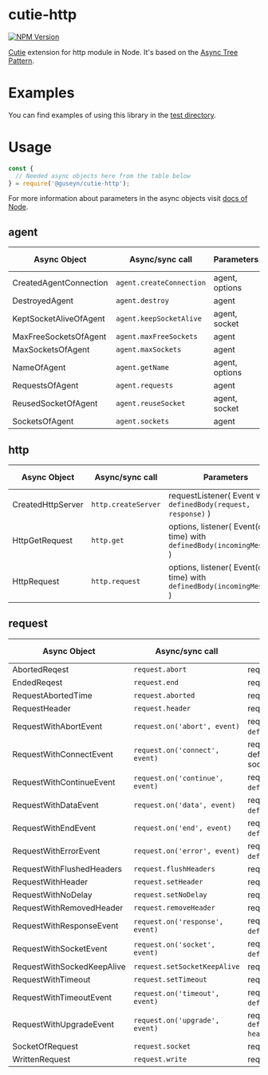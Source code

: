# cutie-http

[![NPM Version][npm-image]][npm-url]

[Cutie](https://github.com/Guseyn/cutie) extension for http module in Node. It's based on the [Async Tree Pattern](https://github.com/Guseyn/async-tree-patern/blob/master/Async_Tree_Patern.pdf).


# Examples

You can find examples of using this library in the [test directory](https://github.com/Guseyn/cutie-http/tree/master/test).

# Usage

```js
const {
  // Needed async objects here from the table below
} = require('@guseyn/cutie-http');
```

For more information about parameters in the async objects visit [docs of Node](https://nodejs.org/en/docs/).

## agent

| Async Object  | Async/sync call | Parameters | Representation result |
| ------------- | ----------------| ---------- | --------------------- |
| CreatedAgentConnection | `agent.createConnection` | agent, options | stream/socket |
| DestroyedAgent | `agent.destroy` | agent | agent |
| KeptSocketAliveOfAgent | `agent.keepSocketAlive` | agent, socket | socket |
| MaxFreeSocketsOfAgent | `agent.maxFreeSockets` | agent | number |
| MaxSocketsOfAgent | `agent.maxSockets` | agent | number |
| NameOfAgent | `agent.getName` | agent, options | string |
| RequestsOfAgent | `agent.requests` | agent | object |
| ReusedSocketOfAgent | `agent.reuseSocket` | agent, socket | stream/socket |
| SocketsOfAgent | `agent.sockets` | agent | object |

## http

| Async Object  | Async/sync call | Parameters | Representation result |
| ------------- | ----------------| ---------- | --------------------- |
| CreatedHttpServer | `http.createServer` | requestListener( Event with `definedBody(request, response)` ) | server |
| HttpGetRequest | `http.get` | options, listener( Event(one time) with `definedBody(incomingMessage)` ) | request |
| HttpRequest | `http.request` | options, listener( Event(one time) with `definedBody(incomingMessage)` ) | request |

## request

| Async Object  | Async/sync call | Parameters | Representation result |
| ------------- | ----------------| ---------- | --------------------- |
| AbortedReqest | `request.abort` | request | request |
| EndedReqest | `request.end` | request, data, encoding | request |
| RequestAbortedTime | `request.aborted` | request | number |
| RequestHeader | `request.header` | request, name | string |
| RequestWithAbortEvent | `request.on('abort', event)` | request, event( Event with `definedBody()` ) | request |
| RequestWithConnectEvent | `request.on('connect', event)` |request, event( Event with definedBody(incomingMessage, socket, head) )| request |
| RequestWithContinueEvent | `request.on('continue', event)` | request, event( Event with `definedBody()` ) | request |
| RequestWithDataEvent | `request.on('data', event)` | request, event ( Event with `definedBody(chunk)` ) | request |
| RequestWithEndEvent | `request.on('end', event)` | request, event ( Event with `definedBody()` ) | request |
| RequestWithErrorEvent | `request.on('error', event)` | request, event ( Event with `definedBody(error)` ) | request |
| RequestWithFlushedHeaders | `request.flushHeaders` | request | request |
| RequestWithHeader | `request.setHeader` | request, name, value | request |
| RequestWithNoDelay | `request.setNoDelay` | request, noDelay | request |
| RequestWithRemovedHeader | `request.removeHeader` | request, name | request |
| RequestWithResponseEvent | `request.on('response', event)` | request, event( Event with `definedBody(response)` ) | request |
| RequestWithSocketEvent | `request.on('socket', event)` | request, event( Event with `definedBody(socket)` ) | request |
| RequestWithSockedKeepAlive | `request.setSocketKeepAlive` | request, enable, initialDelay | request |
| RequestWithTimeout | `request.setTimeout` | request, timeout | request |
| RequestWithTimeoutEvent | `request.on('timeout', event)` | request, event( Event with `definedBody()` ) | request |
| RequestWithUpgradeEvent | `request.on('upgrade', event)` | request, event( Event with `definedBody(req, socket, head)` ) | request |
| SocketOfRequest | `request.socket` | request | socket |
| WrittenRequest | `request.write` | request, chunk, encoding('utf8') | request |

[npm-image]: https://img.shields.io/npm/v/@guseyn/cutie-http.svg
[npm-url]: https://npmjs.org/package/@guseyn/cutie-http

